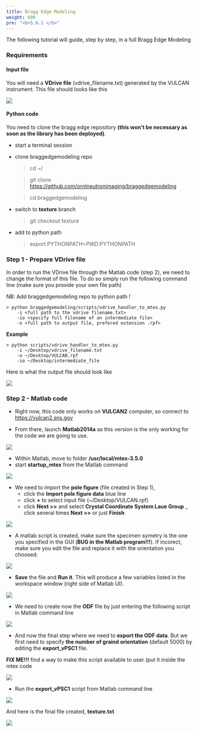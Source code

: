 ```yaml
---
title: Bragg Edge Modeling
weight: 600
pre: "<b>5.6.1 </b>"
---
```


The following tutorial will guide, step by step, in a full Bragg Edge Modeling

### Requirements

#### Input file

You will need a **VDrive file** (vdrive_filename.txt) generated by the VULCAN instrument. This file should looks like this

<img src='/tutorial/how_to_do_bragg_edge_modeling/images/vdrive_filename.png' />

#### Python code

You need to clone the bragg edge repository **(this won't be necessary as soon as the library has been deployed)**.

 - start a terminal session
 - clone braggedgemodeling repo

    > cd ~/

    > git clone https://github.com/ornlneutronimaging/braggedgemodeling

    > cd braggedgemodeling

 - switch to **texture** branch

    > git checkout texture

 - add to python path

    > export PYTHONPATH=$PWD:$PYTHONPATH

### Step 1 - Prepare VDrive file

In order to run the VDrive file through the Matlab code (step 2), we need to change the format of this file. To do so
simply run the following command line (make sure you provide your own file path)


NB: Add braggedgemodeling repo to python path !

```
> python braggedgemodeling/scripts/vdrive_handler_to_mtex.py
    -i <full path to the vdrive filename.txt>
    -io <specify full filename of an intermediate file>
    -o <full path to output file, prefered extension .rpf>
```

**Example**

```
> python scripts/vdrive_handler_to_mtex.py
    -i ~/Desktop/vdrive_filename.txt
    -o ~/Desktop/VULCAN.rpf
    -io ~/Desktop/intermediate_file
```

Here is what the output file should look like

<img src='/tutorial/how_to_do_bragg_edge_modeling/images/output_rpf.png' />

### Step 2 - Matlab code

- Right now, this code only works on **VULCAN2** computer, so connect to https://vulcan2.sns.gov

- From there, launch **Matlab2014a** as this version is the only working for the code we are going to use.

<img src='/tutorial/how_to_do_bragg_edge_modeling/images/matlab2014a.png' />

- Within Matlab, move to folder **/usr/local/mtex-3.5.0**
- start **startup_mtex** from the Matlab command

<img src='/tutorial/how_to_do_bragg_edge_modeling/images/startup_mtex.gif' />

- We need to import the **pole figure** (file created in Step 1),
    - click the **Import pole figure data** blue line
    - click **+** to select input file (~/Desktop/VULCAN.rpf)
    - click **Next >>** and select **Crystal Coordinate System Laue Group**
    _ click several times **Next >>** or just **Finish**

<img src='/tutorial/how_to_do_bragg_edge_modeling/images/import_pole_figure.gif' />

- A matlab script is created, make sure the specimen symetry is the one you specified in the GUI (**BUG in the Matlab
program!!!**). If incorect, make sure you edit the file and replace it with the orientation you choosed.

<img src='/tutorial/how_to_do_bragg_edge_modeling/images/triclinic_bug.gif' />

- **Save** the file and **Run it**. This will produce a few variables listed in the workspace window (right side
of Matlab UI).

<img src='/tutorial/how_to_do_bragg_edge_modeling/images/parameters.png' />

- We need to create now the **ODF** file by just entering the following script in Matlab command line

<img src='/tutorial/how_to_do_bragg_edge_modeling/images/calc_odf.gif' />

- And now the final step where we need to **export the ODF data**. But we first need to specify **the number of
graind orientation** (default 5000) by editing the **export_vPSC1** file.

**FIX ME!!!** find a way to make this script available to user (put it inside the mtex code

<img src='/tutorial/how_to_do_bragg_edge_modeling/images/export_vPSC1.png' />

- Run the **export_vPSC1** script from Matlab command line

<img src='/tutorial/how_to_do_bragg_edge_modeling/images/export_command_line.png' />

And here is the final file created, **texture.txt**

<img src='/tutorial/how_to_do_bragg_edge_modeling/images/texture_file.png' />


